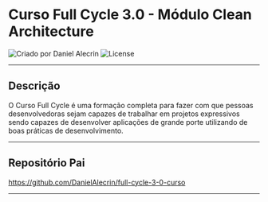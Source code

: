 # Curso Full Cycle 3.0 - Módulo Clean Architecture

<div>
    <img alt="Criado por Daniel Alecrin" src="https://img.shields.io/badge/criado%20por-Daniel Alecrin-%23f08700">
    <img alt="License" src="https://img.shields.io/badge/license-MIT-%23f08700">
</div>

---

## Descrição

O Curso Full Cycle é uma formação completa para fazer com que pessoas desenvolvedoras sejam capazes de trabalhar em projetos expressivos sendo capazes de desenvolver aplicações de grande porte utilizando de boas práticas de desenvolvimento.

---

## Repositório Pai

https://github.com/DanielAlecrin/full-cycle-3-0-curso

---

